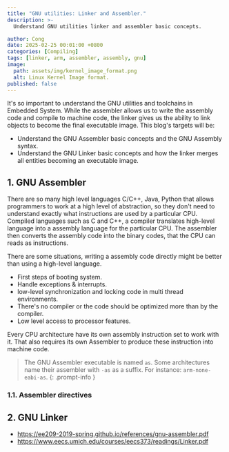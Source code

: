 ```yaml
---
title: "GNU utilities: Linker and Assembler."
description: >-
  Understand GNU utilities linker and assembler basic concepts.

author: Cong
date: 2025-02-25 00:01:00 +0800
categories: [Compiling]
tags: [linker, arm, assembler, assembly, gnu]
image:
  path: assets/img/kernel_image_format.png
  alt: Linux Kernel Image format.
published: false
---
```


It's so important to understand the GNU utilities and toolchains in Embedded System. While the assembler allows us to write the assembly code and compile to machine code, the linker gives us the ability to link objects to become the final executable image. This blog's targets will be:

- Understand the GNU Assembler basic concepts and the GNU Assembly syntax.
- Understand the GNU Linker basic concepts and how the linker merges all entities becoming an executable image.

## 1. GNU Assembler

There are so many high level languages C/C++, Java, Python that allows programmers to work at a high level of abstraction, so they don't need to understand exactly what instructions are used by a particular CPU. Compiled languages such as C and C++, a compiler translates high-level language into a assembly language for the particular CPU. The assembler then converts the assembly code into the binary codes, that the CPU can reads as instructions.

There are some situations, writing a assembly code directly might be better than using a high-level language.

- First steps of booting system.
- Handle exceptions & interrupts.
- low-level synchronization and locking code in multi thread environments.
- There's no compiler or the code should be optimized more than by the compiler.
- Low level access to processor features.

Every CPU architecture have its own assembly instruction set to work with it. That also requires its own Assembler to produce these instruction into machine code.

> The GNU Assembler executable is named `as`. Some architectures name their assembler with `-as` as a suffix. For instance: `arm-none-eabi-as`.
{: .prompt-info }

### 1.1. Assembler directives

## 2. GNU Linker

- <https://ee209-2019-spring.github.io/references/gnu-assembler.pdf>
- <https://www.eecs.umich.edu/courses/eecs373/readings/Linker.pdf>
